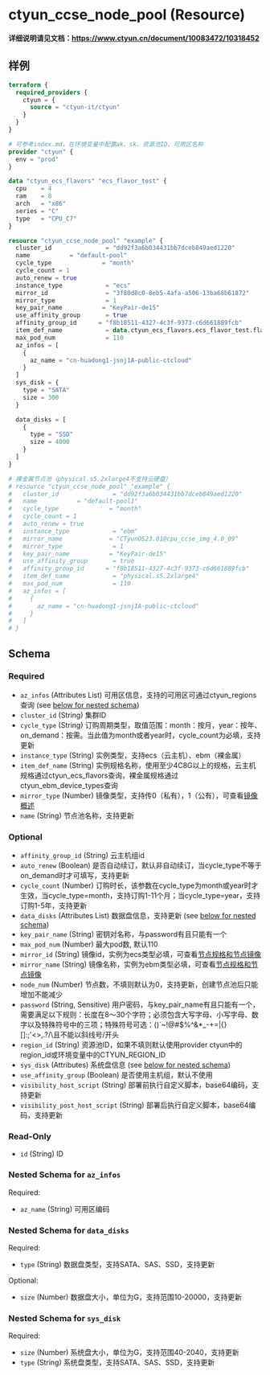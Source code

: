 # ctyun_ccse_node_pool (Resource)
**详细说明请见文档：https://www.ctyun.cn/document/10083472/10318452**



## 样例

```terraform
terraform {
  required_providers {
    ctyun = {
      source = "ctyun-it/ctyun"
    }
  }
}

# 可参考index.md，在环境变量中配置ak、sk、资源池ID、可用区名称
provider "ctyun" {
  env = "prod"
}

data "ctyun_ecs_flavors" "ecs_flavor_test" {
  cpu    = 4
  ram    = 8
  arch   = "x86"
  series = "C"
  type   = "CPU_C7"
}

resource "ctyun_ccse_node_pool" "example" {
  cluster_id               = "dd92f3a6b034431bb7dceb849aed1220"
  name           = "default-pool"
  cycle_type              = "month"
  cycle_count = 1
  auto_renew = true
  instance_type            = "ecs"
  mirror_id                = "3f80d8c0-8eb5-4afa-a506-13ba68b61872"
  mirror_type              = 1
  key_pair_name           = "KeyPair-de15"
  use_affinity_group       = true
  affinity_group_id      = "f8b18511-4327-4c3f-9373-c6d661889fcb"
  item_def_name            = data.ctyun_ecs_flavors.ecs_flavor_test.flavors[0].name
  max_pod_num              = 110
  az_infos = [
    {
      az_name = "cn-huadong1-jsnj1A-public-ctcloud"
    }
  ]
  sys_disk = {
    type = "SATA"
    size = 300
  }

  data_disks = [
    {
      type = "SSD"
      size = 4000
    }
  ]
}

# 裸金属节点池（physical.s5.2xlarge4不支持云硬盘）
# resource "ctyun_ccse_node_pool" "example" {
#   cluster_id               = "dd92f3a6b034431bb7dceb849aed1220"
#   name           = "default-pool1"
#   cycle_type              = "month"
#   cycle_count = 1
#   auto_renew = true
#   instance_type            = "ebm"
#   mirror_name             = "CTyunOS23.01@cpu_ccse_img_4.0_09"
#   mirror_type              = 1
#   key_pair_name           = "KeyPair-de15"
#   use_affinity_group       = true
#   affinity_group_id      = "f8b18511-4327-4c3f-9373-c6d661889fcb"
#   item_def_name            = "physical.s5.2xlarge4"
#   max_pod_num              = 110
#   az_infos = [
#     {
#       az_name = "cn-huadong1-jsnj1A-public-ctcloud"
#     }
#   ]
# }
```

<!-- schema generated by tfplugindocs -->
## Schema

### Required

- `az_infos` (Attributes List) 可用区信息，支持的可用区可通过ctyun_regions查询 (see [below for nested schema](#nestedatt--az_infos))
- `cluster_id` (String) 集群ID
- `cycle_type` (String) 订购周期类型，取值范围：month：按月，year：按年、on_demand：按需。当此值为month或者year时，cycle_count为必填，支持更新
- `instance_type` (String) 实例类型，支持ecs（云主机）、ebm（裸金属）
- `item_def_name` (String) 实例规格名称，使用至少4C8G以上的规格，云主机规格通过ctyun_ecs_flavors查询，裸金属规格通过ctyun_ebm_device_types查询
- `mirror_type` (Number) 镜像类型，支持传0（私有），1（公有），可查看<a href="https://www.ctyun.cn/document/10026730/10030151">镜像概述</a>
- `name` (String) 节点池名称，支持更新

### Optional

- `affinity_group_id` (String) 云主机组id
- `auto_renew` (Boolean) 是否自动续订，默认非自动续订，当cycle_type不等于on_demand时才可填写，支持更新
- `cycle_count` (Number) 订购时长，该参数在cycle_type为month或year时才生效，当cycle_type=month，支持订购1-11个月；当cycle_type=year，支持订购1-5年，支持更新
- `data_disks` (Attributes List) 数据盘信息，支持更新 (see [below for nested schema](#nestedatt--data_disks))
- `key_pair_name` (String) 密钥对名称，与password有且只能有一个
- `max_pod_num` (Number) 最大pod数, 默认110
- `mirror_id` (String) 镜像id，实例为ecs类型必填，可查看<a href="https://www.ctyun.cn/document/10083472/11004475">节点规格和节点镜像</a>
- `mirror_name` (String) 镜像名称，实例为ebm类型必填，可查看<a href="https://www.ctyun.cn/document/10083472/11004475">节点规格和节点镜像</a>
- `node_num` (Number) 节点数，不填则默认为0，支持更新，创建节点池后只能增加不能减少
- `password` (String, Sensitive) 用户密码，与key_pair_name有且只能有一个，需要满足以下规则：长度在8～30个字符；必须包含大写字母、小写字母、数字以及特殊符号中的三项；特殊符号可选：()`~!@#$%^&*_-+=|{}[]:;'<>,.?/\且不能以斜线号/开头
- `region_id` (String) 资源池ID，如果不填则默认使用provider ctyun中的region_id或环境变量中的CTYUN_REGION_ID
- `sys_disk` (Attributes) 系统盘信息 (see [below for nested schema](#nestedatt--sys_disk))
- `use_affinity_group` (Boolean) 是否使用主机组，默认不使用
- `visibility_host_script` (String) 部署前执行自定义脚本，base64编码，支持更新
- `visibility_post_host_script` (String) 部署后执行自定义脚本，base64编码，支持更新

### Read-Only

- `id` (String) ID

<a id="nestedatt--az_infos"></a>
### Nested Schema for `az_infos`

Required:

- `az_name` (String) 可用区编码


<a id="nestedatt--data_disks"></a>
### Nested Schema for `data_disks`

Required:

- `type` (String) 数据盘类型，支持SATA、SAS、SSD，支持更新

Optional:

- `size` (Number) 数据盘大小，单位为G，支持范围10-20000，支持更新


<a id="nestedatt--sys_disk"></a>
### Nested Schema for `sys_disk`

Required:

- `size` (Number) 系统盘大小，单位为G，支持范围40-2040，支持更新
- `type` (String) 系统盘类型，支持SATA、SAS、SSD，支持更新